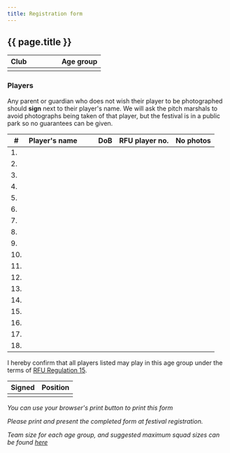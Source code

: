 ```yaml
---
title: Registration form
---
```

## {{ page.title }}

| Club |  |  |  |  | Age group |
| - | - | - |- | - | - |
|   |   |   |  |   |   |

### Players

Any parent or guardian who does not wish their player to be photographed should **sign** next to their player's name. We will ask the pitch marshals to avoid photographs being taken of that player, but the festival is in a public park so no guarantees can be given.

| # | Player's name |  |  | DoB | RFU player no. | No photos |
| - | - | - | - | - | - | - |
| 1. |  |  |  |  |
| 2. |  |  |  |  |
| 3. |  |  |  |  |
| 4. |  |  |  |  |
| 5. |  |  |  |  |
| 6. |  |  |  |  |
| 7. |  |  |  |  |
| 8. |  |  |  |  |
| 9. |  |  |  |  |
| 10. |  |  |  |  |
| 11. |  |  |  |  |
| 12. |  |  |  |  |
| 13. |  |  |  |  |
| 14. |  |  |  |  |
| 15. |  |  |  |  |
| 16. |  |  |  |  |
| 17. |  |  |  |  |
| 18. |  |  |  |  |

I hereby confirm that all players listed may play in this age group under the terms of [RFU Regulation 15](http://www.englandrugby.com/governance/regulations/).

| Signed | Position |
| - | - |
|   |   |

*You can use your browser's print button to print this form*

*Please print and present the completed form at festival registration.*

*Team size for each age group, and suggested maximum squad sizes can be found [here](../format)*
